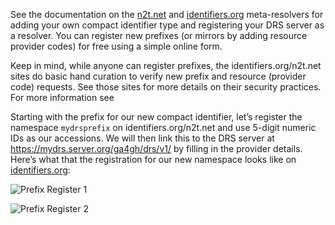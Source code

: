 See the documentation on the [n2t.net](https://n2t.net/e/compact_ids.html) and [identifiers.org](https://docs.identifiers.org/) meta-resolvers for adding your own compact identifier type and registering your DRS server as a resolver. You can register new prefixes (or mirrors by adding resource provider codes) for free using a simple online form.

Keep in mind, while anyone can register prefixes, the identifiers.org/n2t.net sites do basic hand curation to verify new prefix and resource (provider code) requests. See those sites for more details on their security practices. For more information see

Starting with the prefix for our new compact identifier, let’s register the namespace `mydrsprefix` on identifiers.org/n2t.net and use 5-digit numeric IDs as our accessions. We will then link this to the DRS server at https://mydrs.server.org/ga4gh/drs/v1/ by filling in the provider details. Here’s what that the registration for our new namespace looks like on [identifiers.org](https://registry.identifiers.org/prefixregistrationrequest):

![Prefix Register 1](/data-repository-service-schemas/public/img/prefix_register_1.png)

![Prefix Register 2](/data-repository-service-schemas/public/img/prefix_register_2.png)
